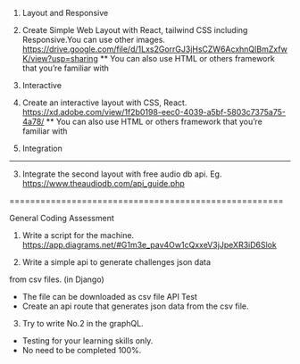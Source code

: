 1. Layout and Responsive

1. Create Simple Web Layout with React, tailwind CSS including Responsive.You can use other images.
https://drive.google.com/file/d/1Lxs2GorrGJ3jHsCZW6AcxhnQIBmZxfwK/view?usp=sharing
** You can also use HTML or others framework that you’re familiar with 

2. Interactive

2. Create an interactive layout with CSS, React. 
https://xd.adobe.com/view/1f2b0198-eec0-4039-a5bf-5803c7375a75-4a78/
** You can also use HTML or others framework that you’re familiar with 

3. Integration 
--------------------------
3. Integrate the second layout with free audio db api. 
Eg. https://www.theaudiodb.com/api_guide.php


=====================================================

General Coding Assessment 

1. Write a script for the machine. 
https://app.diagrams.net/#G1m3e_pav4Ow1cQxxeV3jJpeXR3iD6Slok
 

2. Write a simple api to generate challenges  json data

 from csv files. (in Django)
-	The file can be downloaded as csv file
API Test
-	Create an api route that generates json data from the csv file. 

3. Try to write No.2 in the graphQL.
-	Testing for your learning skills only.
-	No need to be completed 100%. 

